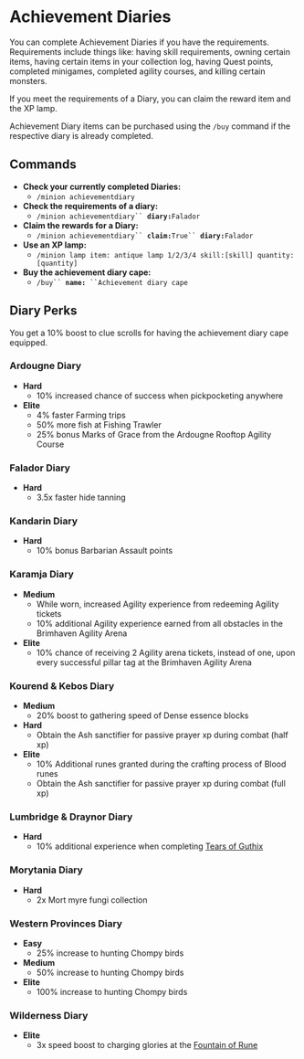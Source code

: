# Achievement Diaries

You can complete Achievement Diaries if you have the requirements. Requirements include things like: having skill requirements, owning certain items, having certain items in your collection log, having Quest points, completed minigames, completed agility courses, and killing certain monsters.

If you meet the requirements of a Diary, you can claim the reward item and the XP lamp.

Achievement Diary items can be purchased using the `/buy` command if the respective diary is already completed.&#x20;

## Commands

* **Check your currently completed Diaries:**
  * `/minion achievementdiary`
* **Check the requirements of a diary:**
  * `/minion achievementdiary`` `**`diary:`**`Falador`
* **Claim the rewards for a Diary:**
  * `/minion achievementdiary`` `**`claim:`**`True`` `**`diary:`**`Falador`
* **Use an XP lamp:**
  * `/minion lamp item: antique lamp 1/2/3/4 skill:[skill] quantity:[quantity]`
* **Buy the achievement diary cape:**
  * `/buy`` `**`name:`**` ``Achievement diary cape`

## Diary Perks

You get a 10% boost to clue scrolls for having the achievement diary cape equipped.

### Ardougne Diary

* **Hard**
  * 10% increased chance of success when pickpocketing anywhere
* **Elite**
  * 4% faster Farming trips
  * 50% more fish at Fishing Trawler
  * 25% bonus Marks of Grace from the Ardougne Rooftop Agility Course

### Falador Diary

* **Hard**
  * 3.5x faster hide tanning

### Kandarin Diary

* **Hard**
  * 10% bonus Barbarian Assault points

### Karamja Diary

* **Medium**
  * While worn, increased Agility experience from redeeming Agility tickets
  * 10% additional Agility experience earned from all obstacles in the Brimhaven Agility Arena
* **Elite**
  * 10% chance of receiving 2 Agility arena tickets, instead of one, upon every successful pillar tag at the Brimhaven Agility Arena

### Kourend & Kebos Diary

* **Medium**
  * 20% boost to gathering speed of Dense essence blocks
* **Hard**
  * Obtain the Ash sanctifier for passive prayer xp during combat (half xp)
* **Elite**
  * 10% Additional runes granted during the crafting process of Blood runes
  * Obtain the Ash sanctifier for passive prayer xp during combat (full xp)

### Lumbridge & Draynor Diary

* **Hard**
  * 10% additional experience when completing [Tears of Guthix](https://wiki.oldschool.gg/miscellaneous/tears-of-guthix)

### Morytania Diary

* **Hard**
  * 2x Mort myre fungi collection

### Western Provinces Diary

* **Easy**
  * 25% increase to hunting Chompy birds
* **Medium**
  * 50% increase to hunting Chompy birds
* **Elite**
  * 100% increase to hunting Chompy birds

### Wilderness Diary

* **Elite**
  * 3x speed boost to charging glories at the [Fountain of Rune](https://wiki.oldschool.gg/skills/magic/fountain-of-rune)
